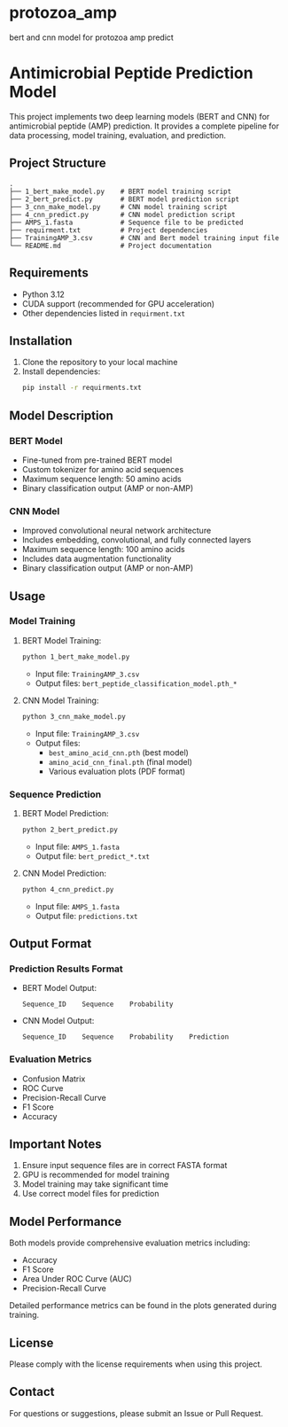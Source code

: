 # protozoa_amp
bert and cnn model for protozoa amp predict
# Antimicrobial Peptide Prediction Model

This project implements two deep learning models (BERT and CNN) for antimicrobial peptide (AMP) prediction. It provides a complete pipeline for data processing, model training, evaluation, and prediction.

## Project Structure

```
.
├── 1_bert_make_model.py    # BERT model training script
├── 2_bert_predict.py       # BERT model prediction script
├── 3_cnn_make_model.py     # CNN model training script
├── 4_cnn_predict.py        # CNN model prediction script
├── AMPS_1.fasta            # Sequence file to be predicted
├── requirment.txt          # Project dependencies
├── TrainingAMP_3.csv       # CNN and Bert model training input file
└── README.md               # Project documentation

```

## Requirements

- Python 3.12
- CUDA support (recommended for GPU acceleration)
- Other dependencies listed in `requirment.txt`

## Installation

1. Clone the repository to your local machine
2. Install dependencies:
   ```bash
   pip install -r requirments.txt
   ```

## Model Description

### BERT Model
- Fine-tuned from pre-trained BERT model
- Custom tokenizer for amino acid sequences
- Maximum sequence length: 50 amino acids
- Binary classification output (AMP or non-AMP)

### CNN Model
- Improved convolutional neural network architecture
- Includes embedding, convolutional, and fully connected layers
- Maximum sequence length: 100 amino acids
- Includes data augmentation functionality
- Binary classification output (AMP or non-AMP)

## Usage

### Model Training

1. BERT Model Training:
   ```bash
   python 1_bert_make_model.py
   ```
   - Input file: `TrainingAMP_3.csv`
   - Output files: `bert_peptide_classification_model.pth_*`

2. CNN Model Training:
   ```bash
   python 3_cnn_make_model.py
   ```
   - Input file: `TrainingAMP_3.csv`
   - Output files:
     - `best_amino_acid_cnn.pth` (best model)
     - `amino_acid_cnn_final.pth` (final model)
     - Various evaluation plots (PDF format)

### Sequence Prediction

1. BERT Model Prediction:
   ```bash
   python 2_bert_predict.py
   ```
   - Input file: `AMPS_1.fasta`
   - Output file: `bert_predict_*.txt`

2. CNN Model Prediction:
   ```bash
   python 4_cnn_predict.py
   ```
   - Input file: `AMPS_1.fasta`
   - Output file: `predictions.txt`

## Output Format

### Prediction Results Format
- BERT Model Output:
  ```
  Sequence_ID    Sequence    Probability
  ```

- CNN Model Output:
  ```
  Sequence_ID    Sequence    Probability    Prediction
  ```

### Evaluation Metrics
- Confusion Matrix
- ROC Curve
- Precision-Recall Curve
- F1 Score
- Accuracy

## Important Notes

1. Ensure input sequence files are in correct FASTA format
2. GPU is recommended for model training
3. Model training may take significant time
4. Use correct model files for prediction

## Model Performance

Both models provide comprehensive evaluation metrics including:
- Accuracy
- F1 Score
- Area Under ROC Curve (AUC)
- Precision-Recall Curve

Detailed performance metrics can be found in the plots generated during training.

## License

Please comply with the license requirements when using this project.

## Contact

For questions or suggestions, please submit an Issue or Pull Request.
